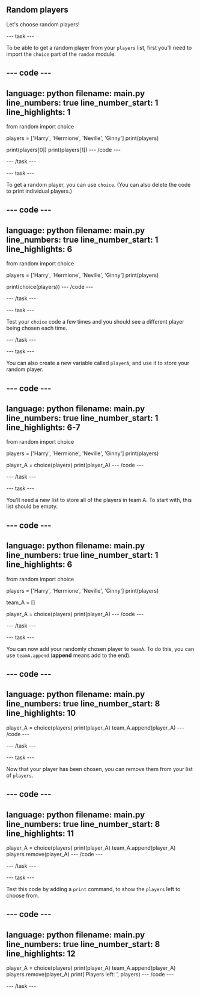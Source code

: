 ## Random players

Let's choose random players!

--- task ---

To be able to get a random player from your `players` list, first you'll need to import the `choice` part of the `random` module.

--- code ---
---
language: python
filename: main.py
line_numbers: true
line_number_start: 1
line_highlights: 1
---
from random import choice

players = ['Harry', 'Hermione', 'Neville', 'Ginny']
print(players)

print(players[0])
print(players[1])
--- /code ---

--- /task ---

--- task ---

To get a random player, you can use `choice`. (You can also delete the code to print individual players.)

--- code ---
---
language: python
filename: main.py
line_numbers: true
line_number_start: 1
line_highlights: 6
---
from random import choice

players = ['Harry', 'Hermione', 'Neville', 'Ginny']
print(players)

print(choice(players))
--- /code ---

--- /task ---

--- task ---

Test your `choice` code a few times and you should see a different player being chosen each time.

--- /task ---

--- task ---

You can also create a new variable called `playerA`, and use it to store your random player.

--- code ---
---
language: python
filename: main.py
line_numbers: true
line_number_start: 1
line_highlights: 6-7
---
from random import choice

players = ['Harry', 'Hermione', 'Neville', 'Ginny']
print(players)

player_A = choice(players)
print(player_A)
--- /code ---

--- /task ---

--- task ---

You'll need a new list to store all of the players in team A. To start with, this list should be empty.

--- code ---
---
language: python
filename: main.py
line_numbers: true
line_number_start: 1
line_highlights: 6
---
from random import choice

players = ['Harry', 'Hermione', 'Neville', 'Ginny']
print(players)

team_A = []

player_A = choice(players)
print(player_A)
--- /code ---

--- /task ---

--- task ---

You can now add your randomly chosen player to `teamA`. To do this, you can use `teamA.append` (__append__ means add to the end).

--- code ---
---
language: python
filename: main.py
line_numbers: true
line_number_start: 8
line_highlights: 10
---
player_A = choice(players)
print(player_A)
team_A.append(player_A)
--- /code ---

--- /task ---

--- task ---

Now that your player has been chosen, you can remove them from your list of `players`.

--- code ---
---
language: python
filename: main.py
line_numbers: true
line_number_start: 8
line_highlights: 11
---
player_A = choice(players)
print(player_A)
team_A.append(player_A)
players.remove(player_A)
--- /code ---

--- /task ---

--- task ---

Test this code by adding a `print` command, to show the `players` left to choose from.

--- code ---
---
language: python
filename: main.py
line_numbers: true
line_number_start: 8
line_highlights: 12
---
player_A = choice(players)
print(player_A)
team_A.append(player_A)
players.remove(player_A)
print('Players left: ', players)
--- /code ---

--- /task ---




